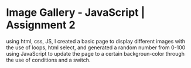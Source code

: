 # Image Gallery - JavaScript | Assignment 2
using html, css, JS, I created a basic page to display different images with the use of loops, html select, and generated a random number from 0-100 using JavaScript to update the page to a certain backgroun-color through the use of conditions and a switch.  
